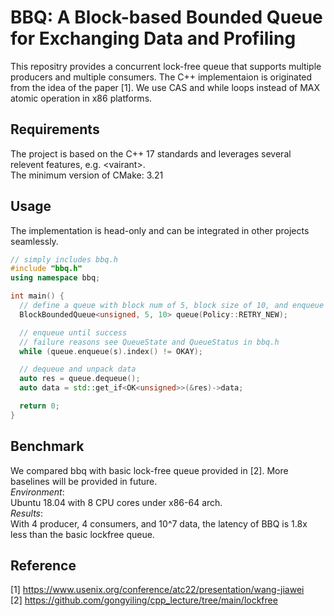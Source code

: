 # BBQ: A Block-based Bounded Queue for Exchanging Data and Profiling
This repositry provides a concurrent lock-free queue that supports multiple producers and multiple consumers. The C++ implementaion is originated from the idea of the paper \[1\]. We use CAS and while loops instead of MAX atomic operation in x86 platforms.
## Requirements
The project is based on the C++ 17 standards and leverages several relevent features, e.g. \<vairant\>.  
The minimum version of CMake: 3.21
## Usage
The implementation is head-only and can be integrated in other projects seamlessly.
```cpp
// simply includes bbq.h
#include "bbq.h"
using namespace bbq;

int main() {
  // define a queue with block num of 5, block size of 10, and enqueue policy of retry-new.
  BlockBoundedQueue<unsigned, 5, 10> queue(Policy::RETRY_NEW);

  // enqueue until success
  // failure reasons see QueueState and QueueStatus in bbq.h 
  while (queue.enqueue(s).index() != OKAY);

  // dequeue and unpack data
  auto res = queue.dequeue();
  auto data = std::get_if<OK<unsigned>>(&res)->data;

  return 0;
}
```
## Benchmark
We compared bbq with basic lock-free queue provided in \[2\]. More baselines will be provided in future.  
*Environment*:   
Ubuntu 18.04 with 8 CPU cores under x86-64 arch.  
*Results*:   
With 4 producer, 4 consumers, and 10^7 data, the latency of BBQ is 1.8x less than the basic lockfree queue.
## Reference
\[1\] https://www.usenix.org/conference/atc22/presentation/wang-jiawei   
\[2\] https://github.com/gongyiling/cpp_lecture/tree/main/lockfree
